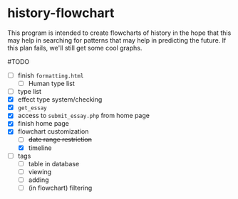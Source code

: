 history-flowchart
=================
This program is intended to create flowcharts of history in the hope that this may help in searching for patterns that may help in predicting the future. If this plan fails, we'll still get some cool graphs.

#TODO
- [ ] finish `formatting.html`
  - [ ] Human type list
- [ ] type list
- [x] effect type system/checking
- [x] `get_essay`
- [x] access to `submit_essay.php` from home page
- [x] finish home page
- [x] flowchart customization
  - [ ] ~~date range restriction~~
  - [x] timeline
- [ ] tags
  - [ ] table in database
  - [ ] viewing
  - [ ] adding
  - [ ] (in flowchart) filtering
